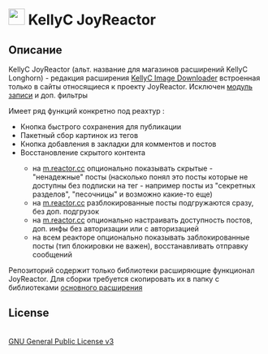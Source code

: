 <h1><img src="https://catface.ru/userfiles/media/udata_1645451107_nefuamyi.png" width="32"> KellyC JoyReactor</h1>

<p></p>
<p></p>
<h2>Описание</h2>

<p>KellyC JoyReactor (альт. название для магазинов расширений KellyC Longhorn) - редакция расширения <a href="https://github.com/NC22/KellyC-Image-Downloader" target="_blank">KellyC Image Downloader</a> встроенная только в сайты относящиеся к проекту JoyReactor. Исключен <a href="https://kellydownloader.com/ru/links/recorder/" target="_blank">модуль записи</a> и доп. фильтры</p>
<p>Имеет ряд функций конкретно под реахтур :</p>
<ul>
<li>Кнопка быстрого сохранения для публикации</li>
<li>Пакетный сбор картинок из тегов</li>
<li>Кнопка добавления в закладки для комментов и постов</li>
<li>Восстановление скрытого контента</li>

<ul>
<li>на <a href="http://m.reactor.cc" target="_blank">m.reactor.cc</a> опционально показывать скрытые - "ненадежные" посты (насколько понял это посты которые не доступны без подписки на тег - например посты из "секретных разделов", "песочницы" и возможно какие-то еще)</li>
<li>на <a href="http://m.reactor.cc" target="_blank">m.reactor.cc</a> разблокированные посты подгружаются сразу, без доп. подгрузок</li>
<li>на <a href="http://m.reactor.cc" target="_blank">m.reactor.cc</a> опционально настраивать доступность постов, доп. инфы без авторизации или с авторизацией</li>
<li>на всем реакторе опционально показывать заблокированные посты (тип блокировки не важен), восстанавливать отправку сообщений</li>
</ul>

</ul>

<p></p>
<p>Репозиторий содержит только библиотеки расширяющие функционал JoyReactor. Для сборки требуется скопировать их в папку с библиотеками <a href="https://github.com/NC22/KellyC-Image-Downloader">основного расширения</a></p>

<p></p>
<h2>License</h2>
<br>
<a href="http://www.gnu.org/licenses/gpl.html">GNU General Public License v3</a>
<br>
<br>